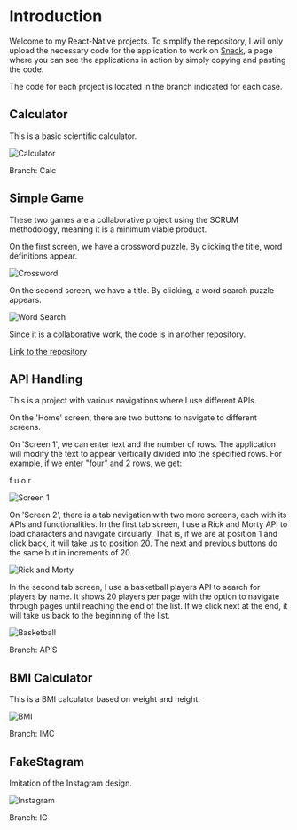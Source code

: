 # Introduction

Welcome to my React-Native projects. To simplify the repository, I will only upload the necessary code for the application to work on [Snack](https://snack.expo.dev/), a page where you can see the applications in action by simply copying and pasting the code.

The code for each project is located in the branch indicated for each case.

## Calculator

This is a basic scientific calculator.

![Calculator](fotos/calc.png)

Branch: Calc

## Simple Game

These two games are a collaborative project using the SCRUM methodology, meaning it is a minimum viable product.

On the first screen, we have a crossword puzzle. By clicking the title, word definitions appear.

![Crossword](fotos/cruci.png)

On the second screen, we have a title. By clicking, a word search puzzle appears.

![Word Search](fotos/sopa.png)

Since it is a collaborative work, the code is in another repository.

[Link to the repository](https://github.com/hugoestelles/PMDM_AE2)

## API Handling

This is a project with various navigations where I use different APIs.

On the 'Home' screen, there are two buttons to navigate to different screens.

On 'Screen 1', we can enter text and the number of rows. The application will modify the text to appear vertically divided into the specified rows. For example, if we enter "four" and 2 rows, we get:

f u
o r


![Screen 1](pantalla1.png)

On 'Screen 2', there is a tab navigation with two more screens, each with its APIs and functionalities. In the first tab screen, I use a Rick and Morty API to load characters and navigate circularly. That is, if we are at position 1 and click back, it will take us to position 20. The next and previous buttons do the same but in increments of 20.

![Rick and Morty](rick.png)

In the second tab screen, I use a basketball players API to search for players by name. It shows 20 players per page with the option to navigate through pages until reaching the end of the list. If we click next at the end, it will take us back to the beginning of the list.

![Basketball](basket.png)

Branch: APIS

## BMI Calculator

This is a BMI calculator based on weight and height.

![BMI](fotos/imc.png)

Branch: IMC

## FakeStagram

Imitation of the Instagram design.

![Instagram](fotos/ig.png)

Branch: IG
